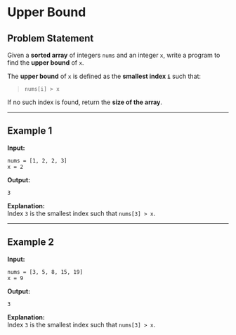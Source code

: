 
# Upper Bound


## Problem Statement

Given a **sorted array** of integers `nums` and an integer `x`, write a program to find the **upper bound** of `x`.

The **upper bound** of `x` is defined as the **smallest index `i`** such that:

> `nums[i] > x`

If no such index is found, return the **size of the array**.

---

## Example 1

**Input:**
```
nums = [1, 2, 2, 3]
x = 2
```

**Output:**
```
3
```

**Explanation:**  
Index `3` is the smallest index such that `nums[3] > x`.

---

## Example 2

**Input:**
```
nums = [3, 5, 8, 15, 19]
x = 9
```

**Output:**
```
3
```

**Explanation:**  
Index `3` is the smallest index such that `nums[3] > x`.
